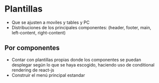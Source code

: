 # Plantillas 
- Que se ajusten a moviles y tables y PC
- Distribuciones de los principales componentes: (header, footer, main, left-content, right-content)

## Por componentes 
- Contar con plantillas propias donde los componentes se puedan desplegar según lo que se haya escogido, haciendo uso de conditional rendering de react-js
- Construir el menú principal estandar







